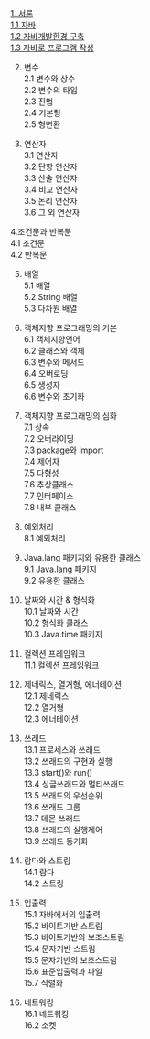 [1. 서론](https://github.com/junsu9637/Study/blob/main/Tool/Java/Contents/Introduction.md)               
[1.1 자바](https://github.com/junsu9637/Study/blob/main/Tool/Java/Contents/Introduction.md)                 
[1.2 자바개발환경 구축](https://github.com/junsu9637/Study/blob/main/Tool/Java/Contents/Introduction.md)               
[1.3 자바로 프로그램 작성](https://github.com/junsu9637/Study/blob/main/Tool/Java/Contents/Introduction.md)             

2. 변수                 
2.1 변수와 상수               
2.2 변수의 타입               
2.3 진법               
2.4 기본형               
2.5 형변환                

3. 연산자             
3.1 연산자              
3.2 단항 연산자             
3.3 산술 연산자            
3.4 비교 연산자           
3.5 논리 연산자            
3.6 그 외 연산자            

4.조건문과 반복문           
4.1 조건문             
4.2 반복문            

5. 배열            
5.1 배열           
5.2 String 배열             
5.3 다차원 배열             

6. 객체지향 프로그래밍의 기본            
6.1 객체지향언어            
6.2 클래스와 객체            
6.3 변수와 메서드           
6.4 오버로딩            
6.5 생성자               
6.6 변수와 초기화         

7. 객체지향 프로그래밍의 심화             
7.1 상속            
7.2 오버라이딩           
7.3 package와 import            
7.4 제어자            
7.5 다형성            
7.6 추상클래스            
7.7 인터페이스           
7.8 내부 클래스          

8. 예외처리          
8.1 예외처리                  

9. Java.lang 패키지와 유용한 클래스              
9.1 Java.lang 패키지            
9.2 유용한 클래스              

10. 날짜와 시간 & 형식화           
10.1 날짜와 시간              
10.2 형식화 클래스           
10.3 Java.time 패키지              

11. 컬렉션 프레임워크            
11.1 컬렉션 프레임워크             

12. 제네릭스, 열거형, 에너테이션            
12.1 제네릭스             
12.2 열거형             
12.3 에너테이션          

13. 쓰래드         
13.1 프로세스와 쓰래드             
13.2 쓰래드의 구현과 실행            
13.3 start()와 run()            
13.4 싱글쓰래드와 멀티쓰래드            
13.5 쓰래드의 우선순위            
13.6 쓰래드 그룹           
13.7 데몬 쓰래드            
13.8 쓰래드의 실행제어            
13.9 쓰래드 동기화          
 
14. 람다와 스트림           
14.1 람다          
14.2 스트링            

15. 입출력           
15.1 자바에서의 입출력            
15.2 바이트기반 스트림           
15.3 바이트기반의 보조스트림            
15.4 문자기반 스트림            
15.5 문자기반의 보조스트림           
15.6 표준입출력과 파일          
15.7 직렬화          

16. 네트워킹         
16.1 네트워킹               
16.2 소켓 
